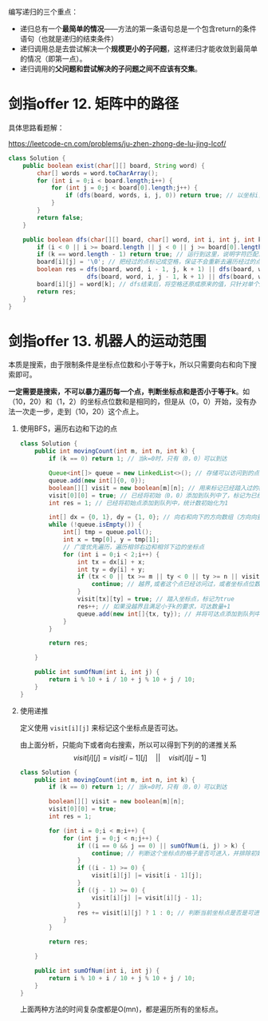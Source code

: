 编写递归的三个重点：

* 递归总有一个**最简单的情况**——方法的第一条语句总是一个包含return的条件语句（也就是递归的结束条件）
* 递归调用总是去尝试解决一个**规模更小的子问题**，这样递归才能收敛到最简单的情况（即第一点）。
* 递归调用的**父问题和尝试解决的子问题之间不应该有交集**。



# 剑指offer 12. 矩阵中的路径

具体思路看题解：

https://leetcode-cn.com/problems/ju-zhen-zhong-de-lu-jing-lcof/

```java
class Solution {
    public boolean exist(char[][] board, String word) {
        char[] words = word.toCharArray();
        for (int i = 0;i < board.length;i++) {
            for (int j = 0;j < board[0].length;j++) {
                if (dfs(board, words, i, j, 0)) return true; // 以坐标i，j为起点，是否存在可能的路径
            }
        }
        return false;
    }

    public boolean dfs(char[][] board, char[] word, int i, int j, int k) {
        if (i < 0 || i >= board.length || j < 0 || j >= board[0].length || board[i][j] != word[k]) return false; // 排除越界、不匹配和返回原路径的情况 
        if (k == word.length - 1) return true; // 运行到这里，说明字符匹配，如果是最后一个，返回true
        board[i][j] = '\0'; // 把经过的点标记成空格，保证不会重新去遍历经过的点
        boolean res = dfs(board, word, i - 1, j, k + 1) || dfs(board, word, i + 1, j, k + 1) || 
                      dfs(board, word, i, j - 1, k + 1) || dfs(board, word, i, j + 1, k + 1);
        board[i][j] = word[k]; // dfs结束后，将空格还原成原来的值，只针对单个起点的修改，回溯
        return res;
    }
}
```



# 剑指offer 13. 机器人的运动范围

本质是搜索，由于限制条件是坐标点位数和小于等于k，所以只需要向右和向下搜索即可。

**一定需要是搜索，不可以暴力遍历每一个点，判断坐标点和是否小于等于k**。如（10，20）和（1，2）的坐标点位数和是相同的，但是从（0，0）开始，没有办法一次走一步，走到（10，20）这个点上。



1. 使用BFS，遍历右边和下边的点

   ```java
   class Solution {
       public int movingCount(int m, int n, int k) {
           if (k == 0) return 1; // 当k=0时，只有（0，0）可以到达
   
           Queue<int[]> queue = new LinkedList<>(); // 存储可以访问到的点的坐标，BFS
           queue.add(new int[]{0, 0});
           boolean[][] visit = new boolean[m][n]; // 用来标记已经踏入过的格子
           visit[0][0] = true; // 已经将初始（0，0）添加到队列中了，标记为已经过
           int res = 1; // 已经将初始点添加到队列中，统计数初始化为1
   
           int[] dx = {0, 1}, dy = {1, 0}; // 向右和向下的方向数组（方向向量）
           while (!queue.isEmpty()) {
               int[] tmp = queue.poll();
               int x = tmp[0], y = tmp[1];
               // 广度优先遍历，遍历相邻右边和相邻下边的坐标点
               for (int i = 0;i < 2;i++) {
                   int tx = dx[i] + x;
                   int ty = dy[i] + y;
                   if (tx < 0 || tx >= m || ty < 0 || ty >= n || visit[tx][ty] || sumOfNum(tx, ty) > k) {
                       continue; // 越界,或者这个点已经访问过，或者坐标点位数和大于k
                   }
                   visit[tx][ty] = true; // 踏入坐标点，标记为true
                   res++; // 如果没越界且满足小于k的要求，可达数量+1
                   queue.add(new int[]{tx, ty}); // 并将可达点添加到队列中，继续BFS
               }
           }
   
           return res;
   
       }
   
       public int sumOfNum(int i, int j) {
           return i % 10 + i / 10 + j % 10 + j / 10;
       }
   }
   ```



2. 使用递推

   定义使用 `visit[i][j]` 来标记这个坐标点是否可达。

   由上面分析，只能向下或者向右搜索，所以可以得到下列的的递推关系
   $$
   visit[i][j] = visit[i-1][j]\quad || \quad visit[i][j-1]
   $$
   

   ```java
   class Solution {
       public int movingCount(int m, int n, int k) {
           if (k == 0) return 1; // 当k=0时，只有（0，0）可以到达
   
           boolean[][] visit = new boolean[m][n];
           visit[0][0] = true;
           int res = 1;
   
           for (int i = 0;i < m;i++) {
               for (int j = 0;j < n;j++) {
                   if ((i == 0 && j == 0) || sumOfNum(i, j) > k) {
                       continue; // 判断这个坐标点的格子是否可进入，并排除初始点（0，0），因为（0，0）已经在前面计算进去了
                   }
                   if ((i - 1) >= 0) {
                       visit[i][j] |= visit[i - 1][j];
                   }
                   if ((j - 1) >= 0) {
                       visit[i][j] |= visit[i][j - 1];
                   }
                   res += visit[i][j] ? 1 : 0; // 判断当前坐标点是否是可进入的，如果是结果统计+1
               }
           }
   
           return res;
   
       }
   
       public int sumOfNum(int i, int j) {
           return i % 10 + i / 10 + j % 10 + j / 10;
       }
   }
   ```

   上面两种方法的时间复杂度都是O(mn)，都是遍历所有的坐标点。